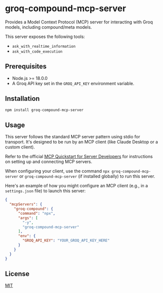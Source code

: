 # groq-compound-mcp-server

Provides a Model Context Protocol (MCP) server for interacting with Groq models, including compound/meta models.

This server exposes the following tools:
*   `ask_with_realtime_information`
*   `ask_with_code_execution`

## Prerequisites

*   Node.js >= 18.0.0
*   A Groq API key set in the `GROQ_API_KEY` environment variable.

## Installation

```bash
npm install groq-compound-mcp-server
```

## Usage

This server follows the standard MCP server pattern using stdio for transport. It's designed to be run by an MCP client (like Claude Desktop or a custom client).

Refer to the official [MCP Quickstart for Server Developers](https://docs.modelcontext.dev/get-started/quickstart-server-developers) for instructions on setting up and connecting MCP servers.

When configuring your client, use the command `npx groq-compound-mcp-server` or `groq-compound-mcp-server` (if installed globally) to run this server.

Here's an example of how you might configure an MCP client (e.g., in a `settings.json` file) to launch this server:

```json
{
  "mcpServers": {
    "groq-compound": {
      "command": "npx",
      "args": [
        "-y",
        "groq-compound-mcp-server"
      ],
      "env": {
        "GROQ_API_KEY": "YOUR_GROQ_API_KEY_HERE"
      }
    }
  }
}
```

## License

[MIT](LICENSE) 
